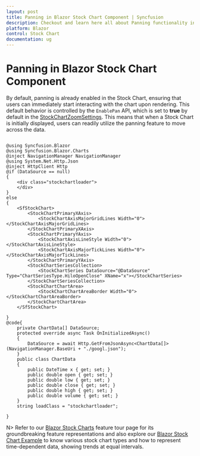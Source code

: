 ```yaml
---
layout: post
title: Panning in Blazor Stock Chart Component | Syncfusion
description: Checkout and learn here all about Panning functionality in Syncfusion Blazor Stock Chart component and more.
platform: Blazor
control: Stock Chart
documentation: ug
---
```


# Panning in Blazor Stock Chart Component 

By default, panning is already enabled in the Stock Chart, ensuring that users can immediately start interacting with the chart upon rendering. This default behavior is controlled by the `EnablePan` API, which is set to **true** by default in the [StockChartZoomSettings](https://help.syncfusion.com/cr/blazor/Syncfusion.Blazor.Charts.StockChartZoomSettings.html). This means that when a Stock Chart is initially displayed, users can readily utilize the panning feature to move across the data. 

```cshtml 

@using Syncfusion.Blazor
@using Syncfusion.Blazor.Charts
@inject NavigationManager NavigationManager
@using System.Net.Http.Json
@inject HttpClient Http
@if (DataSource == null)
{
    <div class="stockchartloader">
    </div>
}
else
{ 
    <SfStockChart>          
        <StockChartPrimaryXAxis>
            <StockChartAxisMajorGridLines Width="0"></StockChartAxisMajorGridLines>             
        </StockChartPrimaryXAxis>
        <StockChartPrimaryYAxis>
            <StockChartAxisLineStyle Width="0"></StockChartAxisLineStyle>
            <StockChartAxisMajorTickLines Width="0"></StockChartAxisMajorTickLines>
        </StockChartPrimaryYAxis>       
        <StockChartSeriesCollection>
            <StockChartSeries DataSource="@DataSource" Type="ChartSeriesType.HiloOpenClose" XName="x"></StockChartSeries>
        </StockChartSeriesCollection>
        <StockChartChartArea>
            <StockChartChartAreaBorder Width="0"></StockChartChartAreaBorder>
        </StockChartChartArea>
    </SfStockChart>
    
}
@code{
    private ChartData[] DataSource;
    protected override async Task OnInitializedAsync()
    {      
        DataSource = await Http.GetFromJsonAsync<ChartData[]>(NavigationManager.BaseUri + "./googl.json");
    }
    public class ChartData
    {
        public DateTime x { get; set; }
        public double open { get; set; }
        public double low { get; set; }
        public double close { get; set; }
        public double high { get; set; }
        public double volume { get; set; }
    }
    string loadClass = "stockchartloader";   
    
}

```
N> Refer to our [Blazor Stock Charts](https://www.syncfusion.com/blazor-components/blazor-stock-chart) feature tour page for its groundbreaking feature representations and also explore our [Blazor Stock Chart Example](https://blazor.syncfusion.com/demos/stock-chart/stock-chart?theme=bootstrap4) to know various stock chart types and how to represent time-dependent data, showing trends at equal intervals.